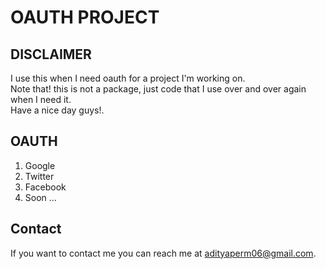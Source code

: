 # OAUTH PROJECT

## DISCLAIMER

I use this when I need oauth for a project I'm working on. <br>
Note that! this is not a package, just code that I use over and over again when I need it. <br> 
Have a nice day guys!.


## OAUTH

1. Google
2. Twitter
3. Facebook
4. Soon ...
## Contact

If you want to contact me you can reach me at <adityaperm06@gmail.com>.